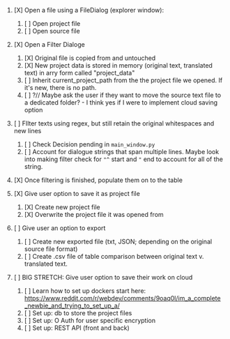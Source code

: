 1. [X] Open a file using a FileDialog (explorer window):

    1. [ ] Open project file
    2. [ ] Open source file
2. [X] Open a Filter Dialoge

    1. [X] Original file is copied from and untouched
    2. [X] New project data is stored in memory (original text, translated text) in arry form called "project_data"
    3. [ ] Inherit current_project_path from the the project file we opened. If it's new, there is no path.
    4. [ ] ?// Maybe ask the user if they want to move the source text file to a dedicated folder? - I think yes if I were to implement cloud saving option
3. [ ] FIlter texts using regex, but still retain the original whitespaces and new lines

    1. [ ] Check Decision pending in `main_window.py`
    2. [ ] Account for dialogue strings that span multiple lines. Maybe look into making filter check for `"^` start and `"` end to account for all of the string.
4. [X] Once filtering is finished, populate them on to the table
5. [X] Give user option to save it as project file

    1. [X] Create new project file
    2. [X] Overwrite the project file it was opened from
6. [ ] Give user an option to export

    1. [ ] Create new exported file (txt, JSON; depending on the original source file format)
    2. [ ] Create .csv file of table comparison between original text v. translated text.
7. [ ] BIG STRETCH: Give user option to save their work on cloud

    1. [ ] Learn how to set up dockers  start here: https://www.reddit.com/r/webdev/comments/9oaq0l/im_a_complete_newbie_and_trying_to_set_up_a/
    2. [ ] Set up: db to store the project files
    3. [ ] Set up: O Auth for user specific encryption
    4. [ ] Set up: REST API (front and back)
